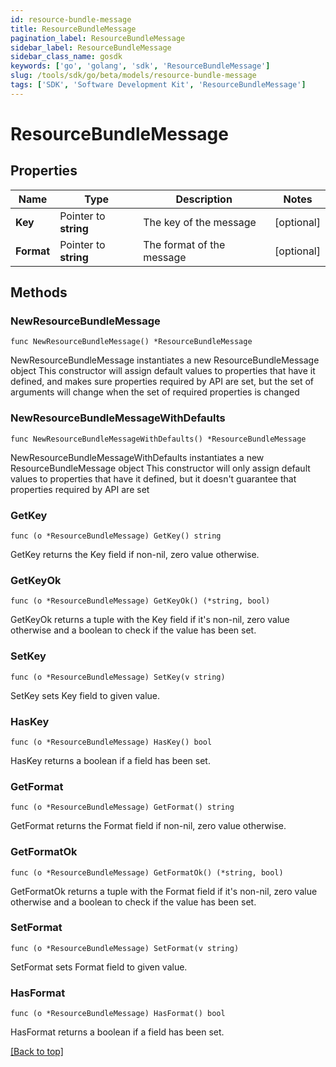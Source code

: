 ```yaml
---
id: resource-bundle-message
title: ResourceBundleMessage
pagination_label: ResourceBundleMessage
sidebar_label: ResourceBundleMessage
sidebar_class_name: gosdk
keywords: ['go', 'golang', 'sdk', 'ResourceBundleMessage'] 
slug: /tools/sdk/go/beta/models/resource-bundle-message
tags: ['SDK', 'Software Development Kit', 'ResourceBundleMessage']
---
```


# ResourceBundleMessage

## Properties

Name | Type | Description | Notes
------------ | ------------- | ------------- | -------------
**Key** |  Pointer to **string** | The key of the message | [optional] 
**Format** |  Pointer to **string** | The format of the message | [optional] 

## Methods

### NewResourceBundleMessage

`func NewResourceBundleMessage() *ResourceBundleMessage`

NewResourceBundleMessage instantiates a new ResourceBundleMessage object
This constructor will assign default values to properties that have it defined,
and makes sure properties required by API are set, but the set of arguments
will change when the set of required properties is changed

### NewResourceBundleMessageWithDefaults

`func NewResourceBundleMessageWithDefaults() *ResourceBundleMessage`

NewResourceBundleMessageWithDefaults instantiates a new ResourceBundleMessage object
This constructor will only assign default values to properties that have it defined,
but it doesn't guarantee that properties required by API are set

### GetKey

`func (o *ResourceBundleMessage) GetKey() string`

GetKey returns the Key field if non-nil, zero value otherwise.

### GetKeyOk

`func (o *ResourceBundleMessage) GetKeyOk() (*string, bool)`

GetKeyOk returns a tuple with the Key field if it's non-nil, zero value otherwise
and a boolean to check if the value has been set.

### SetKey

`func (o *ResourceBundleMessage) SetKey(v string)`

SetKey sets Key field to given value.

### HasKey

`func (o *ResourceBundleMessage) HasKey() bool`

HasKey returns a boolean if a field has been set.

### GetFormat

`func (o *ResourceBundleMessage) GetFormat() string`

GetFormat returns the Format field if non-nil, zero value otherwise.

### GetFormatOk

`func (o *ResourceBundleMessage) GetFormatOk() (*string, bool)`

GetFormatOk returns a tuple with the Format field if it's non-nil, zero value otherwise
and a boolean to check if the value has been set.

### SetFormat

`func (o *ResourceBundleMessage) SetFormat(v string)`

SetFormat sets Format field to given value.

### HasFormat

`func (o *ResourceBundleMessage) HasFormat() bool`

HasFormat returns a boolean if a field has been set.


[[Back to top]](#) 



